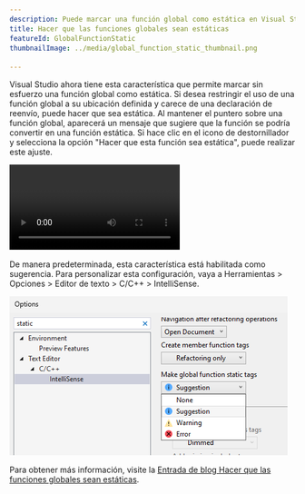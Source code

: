 ```yaml
---
description: Puede marcar una función global como estática en Visual Studio.
title: Hacer que las funciones globales sean estáticas
featureId: GlobalFunctionStatic
thumbnailImage: ../media/global_function_static_thumbnail.png

---
```



Visual Studio ahora tiene esta característica que permite marcar sin esfuerzo una función global como estática. Si desea restringir el uso de una función global a su ubicación definida y carece de una declaración de reenvío, puede hacer que sea estática.
Al mantener el puntero sobre una función global, aparecerá un mensaje que sugiere que la función se podría convertir en una función estática. Si hace clic en el icono de destornillador y selecciona la opción "Hacer que esta función sea estática", puede realizar este ajuste.

![Ejemplo sobre cómo hacer que una función global sea estática](../media/global_function_static_example.mp4 "[Ejemplo sobre cómo hacer que una función global sea estática")

De manera predeterminada, esta característica está habilitada como sugerencia. Para personalizar esta configuración, vaya a Herramientas > Opciones > Editor de texto > C/C++ > IntelliSense.

![Valor para Convertir la función global en estática](../media/global_function_static_setting.png "Valor para Convertir la función global en estática")

Para obtener más información, visite la [Entrada de blog Hacer que las funciones globales sean estáticas](https://aka.ms/MakeGlobalFunctionStaticBlogPost).
